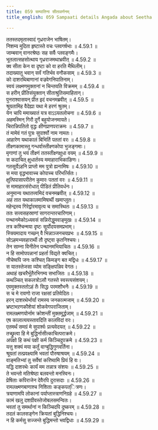 ```yaml
---
title: 059 सम्पातिना सीतावर्णनम्
title_english: 059 Sampaati details Angada about Seetha

---
```

<div class="audioEmbed"  caption="श्रीराम-हरिसीताराममूर्ति-घनपाठिभ्यां वचनम्" src="https://archive.org/download/Ramayana-recitation-Sriram-harisItArAmamUrti-Ghanapaati-v2/Kanda_4/Kanda_4_KSK-059-Sampaati_details_Angada_about_Seetha.mp3"></div>

  
ततस्तदमृतास्वादं गृध्रराजेन भाषितम्।  
निशम्य मुदिता हृष्टास्ते वचः प्लवगर्षभाः ॥ 4.59.1 ॥   
जाम्बवान् वानरश्रेष्ठः सह सर्वैः प्लवङ्गमैः।  
भूतलात्सहसोत्थाय गृध्रराजमथाभ्रवीत् ॥ 4.59.2 ॥   
क्व सीता केन वा दृष्टा को वा हरति मैथिलीम्।  
तदाख्यातु भवान् सर्वं गतिर्भव वनौकसाम् ॥ 4.59.3 ॥   
को दाशरथिबाणानां वज्रवेगनिपातिनाम्।  
स्वयं लक्ष्मणमुक्तानां न चिन्तयति विक्रमम् ॥ 4.59.4 ॥   
स हरीन् प्रीतिसंयुक्तान् सीताश्रुतिसमाहितान्।  
पुनराश्वासयन् प्रीत इदं वचनमब्रवीत् ॥ 4.59.5 ॥   
श्रूयतामिह वैदेह्या यथा मे हरणं श्रुतम्।  
येन चापि ममाख्यातं यत्र वाऽऽयतलोचना ॥ 4.59.6 ॥   
अहमस्मिन् गिरौ दुर्गे बहुयोजनमायते।  
चिरान्निपतितो वृद्धः क्षीणप्राणपराक्रमः ॥ 4.59.7 ॥   
तं मामेवं गतं पुत्रः सुपार्श्वो नाम नामतः।  
आहारेण यथाकालं बिभिर्ति पततां वरः ॥ 4.59.8 ॥   
तीक्ष्णकामास्तु गन्धर्वास्तीक्ष्णकोपा भुजङ्गमाः।  
मृगाणां तु भयं तीक्ष्णं ततस्तीक्ष्णक्षुधा वयम् ॥ 4.59.9 ॥   
स कदाचित् क्षुधार्तस्य ममाहाराभिकाङिणः।  
गतसूर्येऽहनि प्राप्तो मम पुत्रो ह्यनामिषः ॥ 4.59.10 ॥   
स मया वृद्धभावाच्च कोपाच्च परिभर्त्सितः।  
क्षुत्पिपासापरीतेन कुमारः पततां वरः ॥ 4.59.11 ॥   
स मामाहारसंरोधात् पीडितं प्रीतिवर्धनः।  
अनुमान्य यथातत्त्वमिदं वचनमब्रवीत् ॥ 4.59.12 ॥   
अहं तात यथाकालमामिषार्थी खमाप्लुतः।  
महेन्द्रस्य गिरेर्द्वारमावृत्य च समास्थितः ॥ 4.59.13 ॥   
ततः सत्त्वसहस्राणां सागरान्तरचारिणाम्।  
पन्थानमेकोऽध्यवसं सन्निरोद्धुमवाङ्मुखः ॥ 4.59.14 ॥   
तत्र कश्चिन्मया दृष्टः सूर्योदयसमप्रभाम्।  
स्त्रियमादाय गच्छन् वै भिन्नाञ्जनचयप्रभः ॥ 4.59.15 ॥   
सोऽहमभ्यवहारार्थी तौ दृष्ट्वा कृतनिश्चयः।  
तेन साम्ना विनीतेन पन्थानमभियाचितः ॥ 4.59.16 ॥   
न हि सामोपपन्नानां प्रहर्ता विद्यते क्वचित्।  
नीचेष्वपि जनः कश्चित् किमङ्ग बत मद्विधः ॥ 4.59.17 ॥   
स यातस्तेजसा व्योम सङ्क्षिपन्निव वेगतः।  
अथाहं खचरैर्भूतैरभिगम्य सभाजितः ॥ 4.59.18 ॥   
कथञ्चित् सकलत्रोऽसौ गतस्ते स्वस्त्यसंशयम्।  
एवमुक्तस्ततोऽहं तैः सिद्धः परमशौभनैः ॥ 4.59.19 ॥   
स च मे रावणो राजा रक्षसां प्रतिवेदितः।  
हरन् दाशरथेर्भार्यां रामस्य जनकात्मजाम् ॥ 4.59.20 ॥   
भ्रष्टाभऱणकौशेयां शोकवेगपराजिताम्।  
रामलक्ष्मणयोर्नाम क्रोशन्तीं मुक्तमूर्द्धजाम् ॥ 4.59.21 ॥   
एष कालात्ययस्तावदिति कालविदां वरः।  
एतमर्थं समग्रं मे सुपार्श्वः प्रत्यवेदयत् ॥ 4.59.22 ॥   
तच्छ्रुत्वा हि मे बुद्धिर्नासीत्काचित्पराक्रमे।  
अपक्षो हि कथं पक्षी कर्म किञ्चिदुपक्रमे ॥ 4.59.23 ॥   
यत्तु शक्यं मया कर्तुं वाग्बुद्धिगुणवर्तिना।  
श्रूयतां तत्प्रवक्ष्यामि भवतां पौरुषाश्रयम् ॥ 4.59.24 ॥   
वाङ्मतिभ्यां तु सर्वेषां करिष्यामि प्रियं हि वः।  
यद्धि दाशरथेः कार्यं मम तन्नात्र संशयः ॥ 4.59.25 ॥   
ते भवन्तो मतिश्रेष्ठा बलवन्तो मनस्विनः।  
प्रेषिताः कपिराजेन देवैरपि दुरासदाः ॥ 4.59.26 ॥   
रामलक्ष्मणबाणाश्च निशिताः कङ्कपत्ित्रणः।  
त्रयाणामपि लोकानां पर्याप्तास्त्राणनिग्रहे ॥ 4.59.27 ॥   
कामं खलु दशग्रीवस्तेजोबलसमन्वितः।  
भवतां तु समर्थानां न किञ्चिदपि दुष्करम् ॥ 4.59.28 ॥   
तदलं कालसङ्गेन क्रियतां बुद्धिनिश्चयः।  
न हि कर्मसु सज्जन्ते बुद्धिमन्तो भवद्विधाः ॥ 4.59.29 ॥   